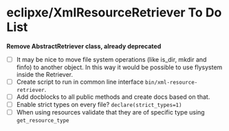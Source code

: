 # eclipxe/XmlResourceRetriever To Do List

**Remove AbstractRetriever class, already deprecated**

- [ ] It may be nice to move file system operations (like is_dir, mkdir and finfo) to another object.
      In this way it would be possible to use flysystem inside the Retriever.
- [ ] Create script to run in common line interface `bin/xml-resource-retriever`.
- [ ] Add docblocks to all public methods and create docs based on that.
- [ ] Enable strict types on every file? `declare(strict_types=1)`
- [ ] When using resources validate that they are of specific type using `get_resource_type`
